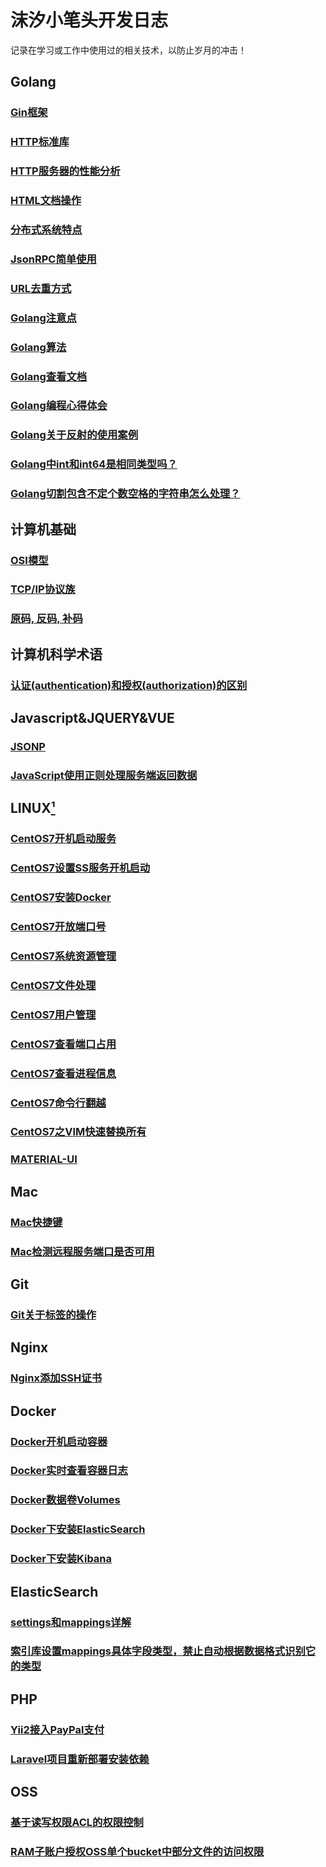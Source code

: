 # 沫汐小笔头开发日志

记录在学习或工作中使用过的相关技术，以防止岁月的冲击！

## Golang

### [Gin框架](markdown/golang/GolangGin.md)
### [HTTP标准库](markdown/golang/HTTPStandardLibrary.md)
### [HTTP服务器的性能分析](markdown/golang/HTTPServerPerformanceAnalysis.md)
### [HTML文档操作](https://www.flysnow.org/2018/01/20/golang-goquery-examples-selector.html)
### [分布式系统特点](markdown/golang/FeatruesOfDistributedSystem.md)
### [JsonRPC简单使用](markdown/golang/JSONRPCSampleUse.md)
### [URL去重方式](markdown/golang/URLDeduplication.md)
### [Golang注意点](markdown/golang/GolangNotice.md)
### [Golang算法](markdown/golang/GolangArithmetic.md)
### [Golang查看文档](markdown/golang/GolangCheckViewDocument.md)
### [Golang编程心得体会](markdown/golang/GolangProgramming.md)
### [Golang关于反射的使用案例](markdown/golang/GolangReflectCase.md)
### [Golang中int和int64是相同类型吗？](markdown/golang/GolangInt64.md)
### [Golang切割包含不定个数空格的字符串怎么处理？](markdown/golang/GolangStringsFields.md)

## 计算机基础

### [OSI模型](https://zh.wikipedia.org/wiki/OSI%E6%A8%A1%E5%9E%8B)
### [TCP/IP协议族](https://zh.wikipedia.org/wiki/TCP/IP%E5%8D%8F%E8%AE%AE%E6%97%8F)
### [原码, 反码, 补码](https://www.cnblogs.com/zhangziqiu/archive/2011/03/30/ComputerCode.html)

## 计算机科学术语

### [认证(authentication)和授权(authorization)的区别](https://blog.csdn.net/u011537073/article/details/72876139)

## Javascript&JQUERY&VUE

### [JSONP](markdown/frontend/jquery/Jsonp.md)
### [JavaScript使用正则处理服务端返回数据](markdown/frontend/javascript/JavascriptRegexpUsing.md)

## LINUX[¹](https://linuxtools-rst.readthedocs.io/zh_CN/latest/index.html)

### [CentOS7开机启动服务](markdown/Linux/CentOS7OpenStartService.md)
### [CentOS7设置SS服务开机启动](markdown/Linux/CentOS7SettingSSServiceOpenStart.md)
### [CentOS7安装Docker](https://docs.docker.com/install/linux/docker-ce/centos/)
### [CentOS7开放端口号](markdown/Linux/CentOS7OpenPorts.md)
### [CentOS7系统资源管理](markdown/Linux/CentOS7SystemResourceManagement.md)
### [CentOS7文件处理](markdown/Linux/CentOS7SystemFileProcess.md)
### [CentOS7用户管理](markdown/Linux/CentOS7UserManagement.md)
### [CentOS7查看端口占用](markdown/Linux/CentOS7ViewPortOccupancy.md)
### [CentOS7查看进程信息](markdown/Linux/CentOS7ViewProcessInformation.md)
### [CentOS7命令行翻越](markdown/Linux/CentOS7CommandLineRollover.md)
### [CentOS7之VIM快速替换所有](markdown/Linux/CentOS7VimReplaceAllMatchChar.md)
### [MATERIAL-UI](https://material-ui.com/zh/)

## Mac

### [Mac快捷键](https://support.apple.com/zh-cn/HT201236)
### [Mac检测远程服务端口是否可用](markdown/mac/CentOS7CheckRmoteServicePortAvailable.md)

## Git

### [Git关于标签的操作](markdown/git/GitTagOperations.md)

## Nginx

### [Nginx添加SSH证书](https://certbot.eff.org/)

## Docker

### [Docker开机启动容器](markdown/docker/DockerOpenStartContainerService.md)
### [Docker实时查看容器日志](markdown/docker/RealTimeCheckViewDockerContainerLog.md)
### [Docker数据卷Volumes](./markdown/docker/Docker数据卷Volumes.md)
### [Docker下安装ElasticSearch](markdown/docker/DockerInstallElasticsearch.md)
### [Docker下安装Kibana](markdown/docker/DockerInstallKibana.md)

## ElasticSearch

### [settings和mappings详解](https://www.cnblogs.com/zlslch/p/6474424.html)
### [索引库设置mappings具体字段类型，禁止自动根据数据格式识别它的类型](https://blog.csdn.net/wfs1994/article/details/80766935)

## PHP

### [Yii2接入PayPal支付](markdown/php/pay/yii2_join_up_paypal.md)
### [Laravel项目重新部署安装依赖](markdown/php/composer/LaravelProjectRearrangeInstallationDependencies.md)

## OSS

### [基于读写权限ACL的权限控制](https://help.aliyun.com/document_detail/100676.html?spm=a2c4g.11186623.2.18.4c314c071HLPZl)
### [RAM子账户授权OSS单个bucket中部分文件的访问权限](https://help.aliyun.com/knowledge_detail/39553.html?spm=a2c4g.11186623.4.6.7fdd4c074nVFcA)
